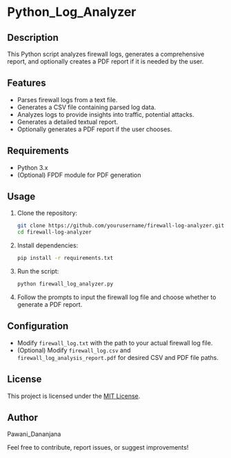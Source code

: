 # Python_Log_Analyzer

## Description
This Python script analyzes firewall logs, generates a comprehensive report, and optionally creates a PDF report if it is needed by the user.

## Features
- Parses firewall logs from a text file.
- Generates a CSV file containing parsed log data.
- Analyzes logs to provide insights into traffic, potential attacks.
- Generates a detailed textual report.
- Optionally generates a PDF report if the user chooses.

## Requirements
- Python 3.x
- (Optional) FPDF module for PDF generation

## Usage
1. Clone the repository:
    ```bash
    git clone https://github.com/yourusername/firewall-log-analyzer.git
    cd firewall-log-analyzer
    ```

2. Install dependencies:
    ```bash
    pip install -r requirements.txt
    ```

3. Run the script:
    ```bash
    python firewall_log_analyzer.py
    ```

4. Follow the prompts to input the firewall log file and choose whether to generate a PDF report.

## Configuration
- Modify `firewall_log.txt` with the path to your actual firewall log file.
- (Optional) Modify `firewall_log.csv` and `firewall_log_analysis_report.pdf` for desired CSV and PDF file paths.

## License
This project is licensed under the [MIT License](LICENSE).

## Author
Pawani_Dananjana

Feel free to contribute, report issues, or suggest improvements!

